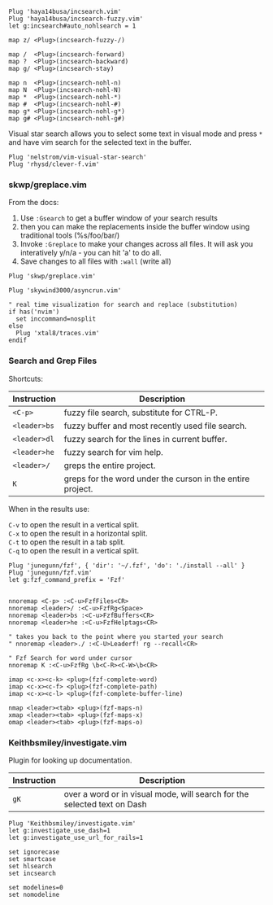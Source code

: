 ```vim
Plug 'haya14busa/incsearch.vim'
Plug 'haya14busa/incsearch-fuzzy.vim'
let g:incsearch#auto_nohlsearch = 1

map z/ <Plug>(incsearch-fuzzy-/)

map /  <Plug>(incsearch-forward)
map ?  <Plug>(incsearch-backward)
map g/ <Plug>(incsearch-stay)

map n  <Plug>(incsearch-nohl-n)
map N  <Plug>(incsearch-nohl-N)
map *  <Plug>(incsearch-nohl-*)
map #  <Plug>(incsearch-nohl-#)
map g* <Plug>(incsearch-nohl-g*)
map g# <Plug>(incsearch-nohl-g#)
```

Visual star search allows you to select some text in visual mode and press `*`
and have vim search for the selected text in the buffer.

```vim
Plug 'nelstrom/vim-visual-star-search'
Plug 'rhysd/clever-f.vim'
```

### skwp/greplace.vim
From the docs:
1. Use `:Gsearch` to get a buffer window of your search results
2. then you can make the replacements inside the buffer window using traditional tools (%s/foo/bar/)
3. Invoke `:Greplace` to make your changes across all files. It will ask you interatively y/n/a - you can hit 'a' to do all.
4. Save changes to all files with `:wall` (write all)

```vim
Plug 'skwp/greplace.vim'
```


```vim
Plug 'skywind3000/asyncrun.vim'

" real time visualization for search and replace (substitution)
if has('nvim')
  set inccommand=nosplit
else
  Plug 'xtal8/traces.vim'
endif
```

### Search and Grep Files
Shortcuts:

| Instruction  | Description                                      |
| ---          | ---                                              |
| `<C-p>`      | fuzzy file search, substitute for CTRL-P.        |
| `<leader>bs` | fuzzy buffer and most recently used file search. |
| `<leader>dl` | fuzzy search for the lines in current buffer.    |
| `<leader>he` | fuzzy search for vim help.                       |
| `<leader>/`  | greps the entire project.                        |
| `K`          | greps for the word under the curson in the entire project. | 

When in the results use:

`C-v` to open the result in a vertical split.  
`C-x` to open the result in a horizontal split.  
`C-t` to open the result in a tab split.  
`C-q` to open the result in a vertical split.  

```vim
Plug 'junegunn/fzf', { 'dir': '~/.fzf', 'do': './install --all' }
Plug 'junegunn/fzf.vim'
let g:fzf_command_prefix = 'Fzf'


nnoremap <C-p> :<C-u>FzfFiles<CR>
nnoremap <leader>/ :<C-u>FzfRg<Space>
nnoremap <leader>bs :<C-u>FzfBuffers<CR>
nnoremap <leader>he :<C-u>FzfHelptags<CR>

" takes you back to the point where you started your search
" nnoremap <leader>./ :<C-U>Leaderf! rg --recall<CR>

" Fzf Search for word under cursor
nnoremap K :<C-u>FzfRg \b<C-R><C-W>\b<CR>

imap <c-x><c-k> <plug>(fzf-complete-word)
imap <c-x><c-f> <plug>(fzf-complete-path)
imap <c-x><c-l> <plug>(fzf-complete-buffer-line)

nmap <leader><tab> <plug>(fzf-maps-n)
xmap <leader><tab> <plug>(fzf-maps-x)
omap <leader><tab> <plug>(fzf-maps-o)
```

### Keithbsmiley/investigate.vim
Plugin for looking up documentation.

| Instruction | Description                                                              |
| ---         | ---                                                                      |
| `gK`        | over a word or in visual mode, will search for the selected text on Dash |

```vim
Plug 'Keithbsmiley/investigate.vim'
let g:investigate_use_dash=1
let g:investigate_use_url_for_rails=1
```

```vim
set ignorecase
set smartcase
set hlsearch
set incsearch

set modelines=0
set nomodeline
```
